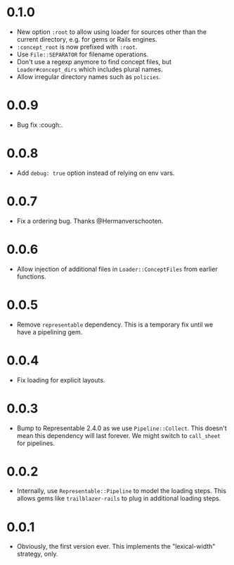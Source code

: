 # 0.1.0

* New option `:root` to allow using loader for sources other than the current directory, e.g. for gems or Rails engines.
* `:concept_root` is now prefixed with `:root`.
* Use `File::SEPARATOR` for filename operations.
* Don't use a regexp anymore to find concept files, but `Loader#concept_dirs` which includes plural names.
* Allow irregular directory names such as `policies`.

# 0.0.9

* Bug fix :cough:.

# 0.0.8

* Add `debug: true` option instead of relying on env vars.

# 0.0.7

* Fix a ordering bug. Thanks @Hermanverschooten.

# 0.0.6

* Allow injection of additional files in `Loader::ConceptFiles` from earlier functions.

# 0.0.5

* Remove `representable` dependency. This is a temporary fix until we have a pipelining gem.

# 0.0.4

* Fix loading for explicit layouts.

# 0.0.3

* Bump to Representable 2.4.0 as we use `Pipeline::Collect`. This doesn't mean this dependency will last forever. We might switch to `call_sheet` for pipelines.

# 0.0.2

* Internally, use `Representable::Pipeline` to model the loading steps. This allows gems like `trailblazer-rails` to plug in additional loading steps.

# 0.0.1

* Obviously, the first version ever. This implements the "lexical-width" strategy, only.
